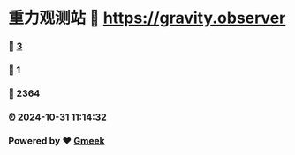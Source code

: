 # 重力观测站 :link: https://gravity.observer 
### :page_facing_up: [3](https://gravity.observer/tag.html) 
### :speech_balloon: 1 
### :hibiscus: 2364 
### :alarm_clock: 2024-10-31 11:14:32 
### Powered by :heart: [Gmeek](https://github.com/Meekdai/Gmeek)
